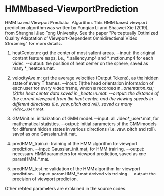 # HMMbased-ViewportPrediction
HMM based Viewport Prediction Algorithm.
This HMM based viewport prediction algorithm was written by Yunqiao Li and Shaowei Xie (2019), from Shanghai Jiao Tong University. See the paper "Perceptually Optimized Quality Adaptation of Viewport-Dependent Omnidirectional Video Streaming" for more details.

1) heatCenter.m: get the center of most salient areas.
--input: the original content feature maps, i.e., *_saliency.mp4 and *_motion.mp4 for each video.
--output: the position of heat center on the sphere, saved as many *_heatcen.mat.

2) velocityAve.m: get the average velocities (Output Tokens), as the hidden state of every T frames.
--input: (1)the head orientation information of each user for every video frame, which is recorded in *_orientation.xls; (2)the heat center data saved in *_heatcen.mat.
--output: the distance of the current viewpoint from the heat center, and the viewing speeds in different directions (i.e. yaw, pitch and roll), saved as many video*_user*.mat.

3) GMMinit.m: initialization of GMM model.
--input: all video*_user*.mat, for mathematical statistics.
--output: initial parameters of the GMM models for different hidden states in various directions (i.e. yaw, pitch and roll), saved as one Gaussian_init.mat.

4) predHMM_train.m: training of the HMM algorithm for viewport prediction.
--input: Gaussian_init.mat, for HMM training.
--output: necessary HMM parameters for viewport prediction, saved as one paramHMM_*.mat.

5) predHMM_test.m: validation of the HMM algorithm for viewport prediction.
--input: paramHMM_*.mat derived via training.
--output: the precision of viewport prediction.

Other related parameters are explained in the source codes.
